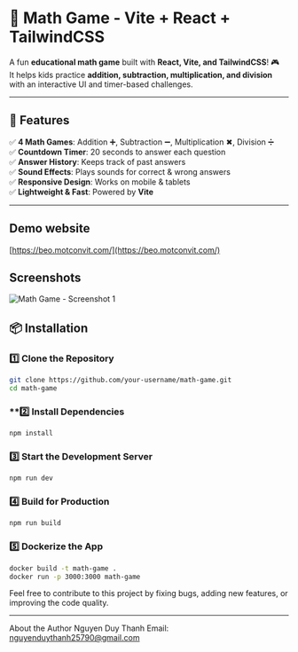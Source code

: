 # 🧮 Math Game - Vite + React + TailwindCSS

A fun **educational math game** built with **React, Vite, and TailwindCSS**! 🎮  
It helps kids practice **addition, subtraction, multiplication, and division** with an interactive UI and timer-based challenges.

---

## 🚀 Features

✅ **4 Math Games**: Addition ➕, Subtraction ➖, Multiplication ✖, Division ➗  
✅ **Countdown Timer**: 20 seconds to answer each question  
✅ **Answer History**: Keeps track of past answers  
✅ **Sound Effects**: Plays sounds for correct & wrong answers  
✅ **Responsive Design**: Works on mobile & tablets  
✅ **Lightweight & Fast**: Powered by **Vite**  

---

## Demo website
[https://beo.motconvit.com/](https://beo.motconvit.com/)

## Screenshots
![Math Game - Screenshot 1](https://github.com/duythanh90/math-genius/blob/main/demo.png?raw=true)

## 📦 Installation

### **1️⃣ Clone the Repository**
```sh
git clone https://github.com/your-username/math-game.git
cd math-game
```

### **2️⃣ Install Dependencies
```sh
npm install
```

### **3️⃣ Start the Development Server**
```sh
npm run dev
```

### **4️⃣ Build for Production**
```sh
npm run build
```

### **5️⃣ Dockerize the App**
```sh
docker build -t math-game .
docker run -p 3000:3000 math-game
```

Feel free to contribute to this project by fixing bugs, adding new features, or improving the code quality.

---

About the Author
Nguyen Duy Thanh
Email: nguyenduythanh25790@gmail.com


